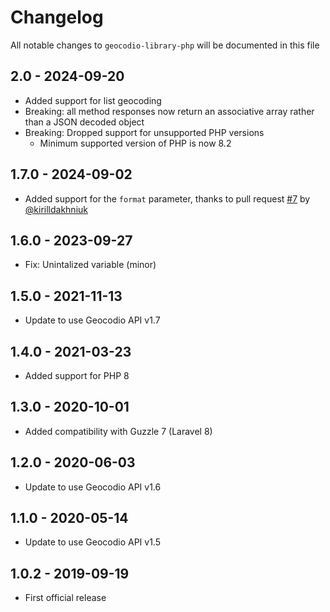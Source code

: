 # Changelog

All notable changes to `geocodio-library-php` will be documented in this file

## 2.0 - 2024-09-20

- Added support for list geocoding
- Breaking: all method responses now return an associative array rather than a JSON decoded object
- Breaking: Dropped support for unsupported PHP versions
  - Minimum supported version of PHP is now 8.2

## 1.7.0 - 2024-09-02

- Added support for the `format` parameter, thanks to pull request [#7](https://github.com/Geocodio/geocodio-library-php/pull/7) by [@kirilldakhniuk](https://github.com/kirilldakhniuk)

## 1.6.0 - 2023-09-27

- Fix: Unintalized variable (minor)

## 1.5.0 - 2021-11-13

- Update to use Geocodio API v1.7

## 1.4.0 - 2021-03-23

- Added support for PHP 8

## 1.3.0 - 2020-10-01

- Added compatibility with Guzzle 7 (Laravel 8)

## 1.2.0 - 2020-06-03

- Update to use Geocodio API v1.6

## 1.1.0 - 2020-05-14

- Update to use Geocodio API v1.5

## 1.0.2 - 2019-09-19

- First official release
